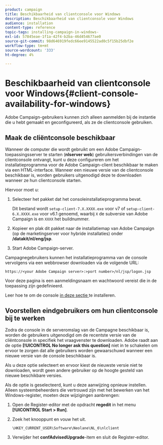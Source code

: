 ```yaml
---
product: campaign
title: Beschikbaarheid van clientconsole voor Windows
description: Beschikbaarheid van clientconsole voor Windows
audience: installation
content-type: reference
topic-tags: installing-campaign-in-windows-
exl-id: 57845eae-1f1a-42f4-b2ba-46d454677ae0
source-git-commit: 98d646919fedc66ee9145522ad0c5f15b25dbf2e
workflow-type: tm+mt
source-wordcount: '333'
ht-degree: 4%

---
```


# Beschikbaarheid van clientconsole voor Windows{#client-console-availability-for-windows}

Adobe Campaign-gebruikers kunnen zich alleen aanmelden bij de instantie die u hebt gemaakt en geconfigureerd, als ze de clientconsole gebruiken.

## Maak de cliëntconsole beschikbaar

Wanneer de computer die wordt gebruikt om een Adobe Campaign-toepassingsserver te starten (**nlserver web**) gebruikersverbindingen van de clientconsole ontvangt, kunt u deze configureren om het installatieprogramma voor de Adobe Campaign-client beschikbaar te maken via een HTML-interface. Wanneer een nieuwe versie van de clientconsole beschikbaar is, worden gebruikers uitgenodigd deze te downloaden wanneer ze hun clientconsole starten.

Hiervoor moet u:

1. Selecteer het pakket dat het consoleinstallatieprogramma bevat.

   Dit bestand wordt `setup-client-7.X.XXXX.exe` voor v7 of `setup-client-6.X.XXXX.exe` voor v6.1 genoemd, waarbij `X` de subversie van Adobe Campaign is en `XXXX` het buildnummer.

1. Kopieer en plak dit pakket naar de installatiemap van Adobe Campaign (op de marketingserver voor hybride installaties) onder **/datakit/nl/eng/jsp**.
1. Start Adobe Campaign-server.

Campagnegebruikers kunnen het installatieprogramma van de console vervolgens via een webbrowser downloaden via de volgende URL:

```
https://<your Adobe Campaign server>:>port number>/nl/jsp/logon.jsp
```

Voor deze pagina is een aanmeldingsnaam en wachtwoord vereist die in de toepassing zijn gedefinieerd.

Leer hoe te om de console [in deze sectie ](../../installation/using/installing-the-client-console.md) te installeren.

## Voorstellen eindgebruikers om hun clientconsole bij te werken

Zodra de console in de serveromslag van de Campagne beschikbaar is, worden de gebruikers uitgenodigd om de recentste versie van de cliëntconsole in specifiek het vraagvenster te downloaden. Adobe raadt aan de optie **[!UICONTROL No longer ask this question]** niet in te schakelen om ervoor te zorgen dat alle gebruikers worden gewaarschuwd wanneer een nieuwe versie van de console beschikbaar is.

Als u deze optie selecteert en ervoor kiest de nieuwste versie niet te downloaden, wordt geen andere gebruiker op de hoogte gesteld van nieuwe beschikbare versies.

Als de optie is geselecteerd, kunt u deze aanwijzing opnieuw instellen. Alleen systeembeheerders die vertrouwd zijn met het bewerken van het Windows-register, moeten deze wijzigingen aanbrengen:

1. Open de Register-editor met de opdracht **regedit** in het menu **[!UICONTROL Start > Run]**.
1. Zoek het knooppunt en vouw het uit.

   ```
   \HKEY_CURRENT_USER\Software\Neolane\NL_6\nlclient
   ```

1. Verwijder het **confAdvisedUpgrade**-item en sluit de Register-editor.
